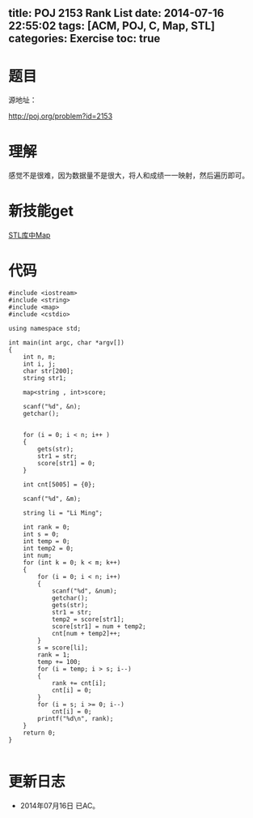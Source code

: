 ﻿title: POJ 2153 Rank List
date: 2014-07-16 22:55:02
tags: [ACM, POJ, C, Map, STL]
categories: Exercise
toc: true
---
# 题目
源地址：

http://poj.org/problem?id=2153

# 理解
感觉不是很难，因为数据量不是很大，将人和成绩一一映射，然后遍历即可。

<!-- more -->

# 新技能get
[STL库中Map](http://www.cplusplus.com/reference/map/map/?kw=map)

# 代码

```
#include <iostream>
#include <string>
#include <map>
#include <cstdio>

using namespace std;

int main(int argc, char *argv[])
{
    int n, m;
    int i, j;
    char str[200];
    string str1;

    map<string , int>score;

    scanf("%d", &n);
    getchar();


    for (i = 0; i < n; i++ )
    {
        gets(str);
        str1 = str;
        score[str1] = 0;
    }

    int cnt[5005] = {0};

    scanf("%d", &m);

    string li = "Li Ming";

    int rank = 0;
    int s = 0;
    int temp = 0;
    int temp2 = 0;
    int num;
    for (int k = 0; k < m; k++)
    {
        for (i = 0; i < n; i++)
        {
            scanf("%d", &num);
            getchar();
            gets(str);
            str1 = str;
            temp2 = score[str1];
            score[str1] = num + temp2;
            cnt[num + temp2]++;
        }
        s = score[li];
        rank = 1;
        temp += 100;
        for (i = temp; i > s; i--)
        {
            rank += cnt[i];
            cnt[i] = 0;
        }
        for (i = s; i >= 0; i--)
            cnt[i] = 0;
        printf("%d\n", rank);
    }
    return 0;
}


```

# 更新日志
- 2014年07月16日 已AC。